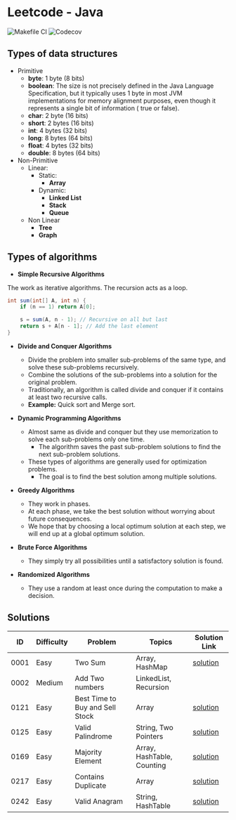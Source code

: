 # Leetcode - Java

![Makefile CI](https://github.com/dksifoua/leetcode/actions/workflows/makefile-ci.yaml/badge.svg)
![Codecov](https://img.shields.io/codecov/c/github/dksifoua/leetcode)

## Types of data structures

- Primitive
    - **byte**: 1 byte (8 bits)
    - **boolean**: The size is not precisely defined in the Java Language Specification, but it typically uses 1 byte in
      most JVM implementations for memory alignment purposes, even though it represents a single bit of information (
      true or false).
    - **char**: 2 byte (16 bits)
    - **short**: 2 bytes (16 bits)
    - **int**: 4 bytes (32 bits)
    - **long**: 8 bytes (64 bits)
    - **float**: 4 bytes (32 bits)
    - **double**: 8 bytes (64 bits)
- Non-Primitive
    - Linear:
        - Static:
            - **Array**
        - Dynamic:
            - **Linked List**
            - **Stack**
            - **Queue**
    - Non Linear
        - **Tree**
        - **Graph**

## Types of algorithms

- **Simple Recursive Algorithms**

The work as iterative algorithms. The recursion acts as a loop.

```java
int sum(int[] A, int n) {
    if (n == 1) return A[0];

    s = sum(A, n - 1); // Recursive on all but last
    return s + A[n - 1]; // Add the last element
}
```

- **Divide and Conquer Algorithms**
    - Divide the problem into smaller sub-problems of the same type, and solve these sub-problems recursively.
    - Combine the solutions of the sub-problems into a solution for the original problem.
    - Traditionally, an algorithm is called divide and conquer if it contains at least two recursive calls.
    - **Example:** Quick sort and Merge sort.

- **Dynamic Programming Algorithms**
    - Almost same as divide and conquer but they use memorization to solve each sub-problems only one time.
        - The algorithm saves the past sub-problem solutions to find the next sub-problem solutions.
    - These types of algorithms are generally used for optimization problems.
        - The goal is to find the best solution among multiple solutions.

- **Greedy Algorithms**
    - They work in phases.
    - At each phase, we take the best solution without worrying about future consequences.
    - We hope that by choosing a local optimum solution at each step, we will end up at a global optimum solution.

- **Brute Force Algorithms**
    - They simply try all possibilities until a satisfactory solution is found.

- **Randomized Algorithms**
    - They use a random at least once during the computation to make a decision.

## Solutions

| ID   | Difficulty | Problem                         | Topics                     | Solution Link                                             |
|------|------------|---------------------------------|----------------------------|-----------------------------------------------------------|
| 0001 | Easy       | Two Sum                         | Array, HashMap             | [solution](./docs/0001-Two-Sum.md)                        |
| 0002 | Medium     | Add Two numbers                 | LinkedList, Recursion      |                                                           |
| 0121 | Easy       | Best Time to Buy and Sell Stock | Array                      | [solution](/docs/0121-Best-Time-to-Buy-and-Sell-Stock.md) |
| 0125 | Easy       | Valid Palindrome                | String, Two Pointers       | [solution](./docs/0125-Valid-Palindrome.md)               |       
| 0169 | Easy       | Majority Element                | Array, HashTable, Counting | [solution](./docs/0169-Majority-Element.md)               |
| 0217 | Easy       | Contains Duplicate              | Array                      | [solution](./docs/0217-Contains-Duplicate.md)             |
| 0242 | Easy       | Valid Anagram                   | String, HashTable          | [solution](./docs/0242-Valid-Anagram.md)                  |   
